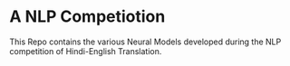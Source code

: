 # A NLP Competiotion 
This Repo contains the various Neural Models developed during the NLP competition of Hindi-English Translation.
